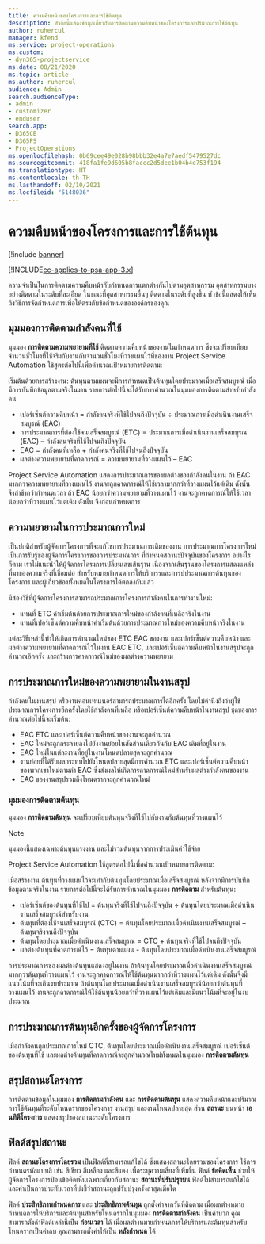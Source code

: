 ```yaml
---
title: ความคืบหน้าของโครงการและการใช้ต้นทุน
description: หัวข้อนี้แสดงข้อมูลเกี่ยวกับการติดตามความคืบหน้าของโครงการและปริมาณการใช้ต้นทุน
author: ruhercul
manager: kfend
ms.service: project-operations
ms.custom:
- dyn365-projectservice
ms.date: 08/21/2020
ms.topic: article
ms.author: ruhercul
audience: Admin
search.audienceType:
- admin
- customizer
- enduser
search.app:
- D365CE
- D365PS
- ProjectOperations
ms.openlocfilehash: 0b69cee49e028b98bbb32e4a7e7aedf5479527dc
ms.sourcegitcommit: 418fa1fe9d605b8faccc2d5dee1b04b4e753f194
ms.translationtype: HT
ms.contentlocale: th-TH
ms.lasthandoff: 02/10/2021
ms.locfileid: "5148036"
---
```

# <a name="project-progress-and-cost-consumption"></a>ความคืบหน้าของโครงการและการใช้ต้นทุน

[!include [banner](../includes/psa-now-project-operations.md)]

[!INCLUDE[cc-applies-to-psa-app-3.x](../includes/cc-applies-to-psa-app-3x.md)]

ความจำเป็นในการติดตามความคืบหน้ากับกำหนดการแตกต่างกันไปตามอุตสาหกรรม อุตสาหกรรมบางอย่างติดตามในระดับที่ละเอียด ในขณะที่อุตสาหกรรมอื่นๆ ติดตามในระดับที่สูงขึ้น หัวข้อนี้แสดงให้เห็นถึงวิธีการจัดกำหนดการเพื่อให้ตรงกับข้อกำหนดขององค์กรของคุณ

## <a name="effort-tracking-view"></a>มุมมองการติดตามกำลังคนที่ใช้

มุมมอง **การติดตามความพยายามที่ใช้** ติดตามความคืบหน้าของงานในกำหนดการ ซึ่งจะเปรียบเทียบจำนวนชั่วโมงที่ใช้จริงกับงานกับจำนวนชั่วโมงที่วางแผนไว้ที่ของงาน Project Service Automation ใช้สูตรต่อไปนี้เพื่อคำนวณเป้าหมายการติดตาม:

เริ่มต้นด้วยการสร้างงาน: ต้นทุนตามแผนจะมีการกำหนดเป็นต้นทุนโดยประมาณเมื่อเสร็จสมบูรณ์ เมื่อมีการบันทึกข้อมูลตามจริงในงาน รายการต่อไปนี้จะได้รับการคำนวณในมุมมองการติดตามสำหรับกำลังคน

- เปอร์เซ็นต์ความคืบหน้า = กำลังคนจริงที่ใช้ไปจนถึงปัจจุบัน ÷ ประมาณการเมื่อดำเนินงานเสร็จสมบูรณ์ (EAC) 
- การประมาณการที่ต้องใช้จนเสร็จสมบูรณ์ (ETC) = ประมาณการเมื่อดำเนินงานเสร็จสมบูรณ (EAC) – กำลังคนจริงที่ใช้ไปจนถึงปัจจุบัน 
- EAC = กำลังคนที่เหลือ + กำลังคนจริงที่ใช้ไปจนถึงปัจจุบัน 
- ผลต่างความพยายามที่คาดการณ์ = ความพยายามที่วางแผนไว้ – EAC

Project Service Automation แสดงการประมาณการของผลต่างของกำลังคนในงาน ถ้า EAC มากกว่าความพยายามที่วางแผนไว้ งานจะถูกคาดการณ์ให้ใช้เวลามากกว่าที่วางแผนไว้แต่เดิม ดังนั้น จึงล่าช้ากว่ากำหนดเวลา ถ้า EAC น้อยกว่าความพยายามที่วางแผนไว้ งานจะถูกคาดการณ์ให้ใช้เวลาน้อยกว่าที่วางแผนไว้แต่เดิม ดังนั้น จึงก่อนกำหนดการ

## <a name="reprojecting-effort"></a>ความพยายามในการประมาณการใหม่

เป็นปกติสำหรับผู้จัดการโครงการที่จะแก้ไขการประมาณการเดิมของงาน การประมาณการโครงการใหม่เป็นการรับรู้ของผู้จัดการโครงการของการประมาณการ ที่กำหนดสถานะปัจจุบันของโครงการ อย่างไรก็ตาม เราไม่แนะนำให้ผู้จัดการโครงการเปลี่ยนเลขเส้นฐาน เนื่องจากเส้นฐานของโครงการแสดงแหล่งที่มาของความจริงที่เชื่อมต่อ สำหรับหมายกำหนดการให้บริการรและการปประมาณการต้นทุนของโครงการ และผู้เกี่ยวข้องทั้งหมดในโครงการได้ตกลงกันแล้ว

มีสองวิธีที่ผู้จัดการโครงการสามารถประมาณการโครงการกำลังคนในการทำงานใหม่:

- แทนที่ ETC ค่าเริ่มต้นด้วยการประมาณการใหม่ของกำลังคนที่เหลือจริงในงาน 
- แทนที่เปอร์เซ็นต์ความคืบหน้าค่าเริ่มต้นด้วยการประมาณการใหม่ของความคืบหน้าจริงในงาน

แต่ละวิธีเหล่านี้ทำให้เกิดการคำนวณใหม่ของ ETC EAC ของงาน และเปอร์เซ็นต์ความคืบหน้า และผลต่างความพยายามที่คาดการณ์ไว้ในงาน EAC ETC, และเปอร์เซ็นต์ความคืบหน้าในงานสรุปจะถูกคำนวณอีกครั้ง และสร้างการคาดการณ์ใหม่ของผลต่างความพยายาม

## <a name="reprojection-of-effort-on-summary-tasks"></a>การประมาณการใหม่ของความพยายามในงานสรุป

กำลังคนในงานสรุป หรืองานคอนเทนเนอร์สามารถประมาณการได้อีกครั้ง โดยไม่คำนึงถึงว่าผู้ใช้ประมาณการโครงการอีกครั้งโดยใช้กำลังคนที่เหลือ หรือเปอร์เซ็นต์ความคืบหน้าในงานสรุป ชุดของการคำนวณต่อไปนี้จะเริ่มต้น:

- EAC ETC และเปอร์เซ็นต์ความคืบหน้าของงานจะถูกคำนวณ
- EAC ใหม่จะถูกกระจายลงไปยังงานย่อยในสัดส่วนเดียวกันกับ EAC เดิมที่อยู่ในงาน
- EAC ใหม่ในแต่ละงานที่อยู่ในงานโหนดปลายสุดจะถูกคำนวณ 
- งานย่อยที่ได้รับผลกระทบไปยังโหนดปลายสุดมีการคำนวณ ETC และเปอร์เซ็นต์ความคืบหน้าของพวกเขาใหม่ตามค่า EAC ซึ่งส่งผลให้เกิดการคาดการณ์ใหม่สำหรับผลต่างกำลังคนของงาน 
- EAC ของงานสรุปรวมถึงโหนดรากจะถูกคำนวณใหม่

### <a name="cost-tracking-view"></a>มุมมองการติดตามต้นทุน 

มุมมอง **การติดตามต้นทุน** จะเปรียบเทียบต้นทุนจริงที่ใช้ไปกับงานกับต้นทุนที่วางแผนไว้ 

> [!NOTE]
> มุมมองนี้แสดงเฉพาะต้นทุนแรงงาน และไม่รวมต้นทุนจากการประเมินค่าใช้จ่าย 

Project Service Automation ใช้สูตรต่อไปนี้เพื่อคำนวณเป้าหมายการติดตาม:

เมื่อสร้างงาน ต้นทุนที่วางแผนไว้จะเท่ากับต้นทุนโดยประมาณเมื่อเสร็จสมบูรณ์ หลังจากมีการบันทึกข้อมูลตามจริงในงาน รายการต่อไปนี้จะได้รับการคำนวณในมุมมอง **การติดตาม** สำหรับต้นทุน:

 - เปอร์เซ็นต์ของต้นทุนที่ใช้ไป = ต้นทุนจริงที่ใช้ไปจนถึงปัจจุบัน ÷ ต้นทุนโดยประมาณเมื่อดำเนินงานเสร็จสมบูรณ์สำหรับงาน
 - ต้นทุนที่ต้องใช้จนเสร็จสมบูรณ์ (CTC) = ต้นทุนโดยประมาณเมื่อดำเนินงานเสร็จสมบูรณ์ – ต้นทุนจริงจนถึงปัจจุบัน
 - ต้นทุนโดยประมาณเมื่อดำเนินงานเสร็จสมบูรณ = CTC + ต้นทุนจริงที่ใช้ไปจนถึงปัจจุบัน
 - ผลต่างต้นทุนที่คาดการณ์ไว้ = ต้นทุนตามแผน - ต้นทุนโดยประมาณเมื่อดำเนินงานเสร็จสมบูรณ์

การประมาณการของผลต่างต้นทุนแสดงอยู่ในงาน ถ้าต้นทุนโดยประมาณเมื่อดำเนินงานเสร็จสมบูรณ์มากกว่าต้นทุนที่วางแผนไว้ งานจะถูกคาดการณ์ให้ใช้ต้นทุนมากกว่าที่วางแผนไว้แต่เดิม ดังนั้นจึงมีแนวโน้มที่จะเกินงบประมาณ ถ้าต้นทุนโดยประมาณเมื่อดำเนินงานเสร็จสมบูรณ์น้อยกว่าต้นทุนที่วางแผนไว้ งานจะถูกคาดการณ์ให้ใช้ต้นทุนน้อยกว่าที่วางแผนไว้แต่เดิมและมีแนวโน้มที่จะอยู่ในงบประมาณ

## <a name="project-managers-reprojection-of-cost"></a>การประมาณการต้นทุนอีกครั้งของผู้จัดการโครงการ

เมื่อกำลังคนถูกประมาณการใหม่ CTC, ต้นทุนโดยประมาณเมื่อดำเนินงานเสร็จสมบูรณ์ เปอร์เซ็นต์ของต้นทุนที่ใช้ และผลต่างต้นทุนที่คาดการณ์จะถูกคำนวณใหม่ทั้งหมดในมุมมอง **การติดตามต้นทุน**

## <a name="project-status-summary"></a>สรุปสถานะโครงการ

การติดตามข้อมูลในมุมมอง **การติดตามกำลังคน** และ **การติดตามต้นทุน** แสดงความคืบหน้าและปริมาณการใช้ต้นทุนที่ระดับโหนดรากของโครงการ งานสรุป และงานโหนดปลายสุด ส่วน **สถานะ** บนหน้า **เอนทิตีโครงการ** แสดงสรุปของสถานะระดับโครงการ

## <a name="status-summary-fields"></a>ฟิลด์สรุปสถานะ

ฟิลด์ **สถานะโครงการโดยรวม** เป็นฟิลด์ที่สามารถแก้ไขได้ ซึ่งแสดงสถานะโดยรวมของโครงการ ใช้การกำหนดรหัสแบบสี เช่น สีเขียว สีเหลือง และสีแดง เพื่อระบุความเสี่ยงที่เพิ่มขึ้น ฟิลด์ **ข้อคิดเห็น** ช่วยให้ผู้จัดการโครงการป้อนข้อคิดเห็นเฉพาะเกี่ยวกับสถานะ **สถานะที่ปรับปรุงบน** ฟิลด์ไม่สามารถแก้ไขได้ และค่าเป็นการประทับเวลาที่บ่งชี้ว่าสถานะถูกปรับปรุงครั้งล่าสุดเมื่อใด

ฟิลด์ **ประสิทธิภาพกำหนดการ** และ **ประสิทธิภาพต้นทุน** ถูกตั้งค่าจากวันที่ติดตาม เมื่อผลต่างหมายกำหนดการให้บริการและต้นทุนสำหรับโหนดรากในมุมมอง **การติดตามกำลังคน** เป็นค่าบวก คุณสามารถตั้งค่าฟิลด์เหล่านี้เป็น **ก่อนเวลา** ได้ เมื่อผลต่างหมายกำหนดการให้บริการและต้นทุนสำหรับโหนดรากเป็นค่าลบ คุณสามารถตั้งค่าให้เป็น **หลังกำหนด** ได้
